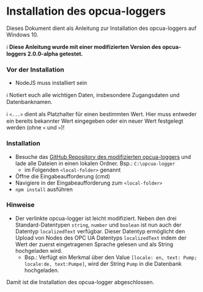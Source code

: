 # Installation des opcua-loggers

Dieses Dokument dient als Anleitung zur Installation des opcua-loggers auf Windows 10.

:information_source: **Diese Anleitung wurde mit einer modifizierten Version des opcua-loggers 2.0.0-alpha getestet.**

### Vor der Installation
* NodeJS muss installiert sein

:information_source: Notiert euch alle wichtigen Daten, insbesondere Zugangsdaten und Datenbanknamen.

:information_source: `<...>` dient als Platzhalter für einen bestimmten Wert. Hier muss entweder ein bereits bekannter Wert eingegeben oder ein neuer Wert festgelegt werden (ohne `<` und `>`)!

### Installation
* Besuche das [GitHub Repository des modifizierten opcua-loggers](https://github.com/Eichi87/node-opcua-logger) und lade  alle Dateien in einen lokalen Ordner. Bsp.: `C:\opcua-logger`
  * im Folgenden `<local-folder>` genannt
* Öffne die Eingabeaufforderung (cmd)
* Navigiere in der Eingabeaufforderung zum `<local-folder>`
* `npm install` ausführen

### Hinweise
* Der verlinkte opcua-logger ist leicht modifiziert. Neben den drei Standard-Datentypen `string`, `number` und `boolean` ist nun auch der Datentyp `localizedText` verfügbar. Dieser Datentyp ermöglicht den Upload von Nodes des OPC UA Datentyps `localizedText` indem der Wert der zuerst eingetragenen Sprache gelesen und als String hochgeladen wird.
  * Bsp.: Verfügt ein Merkmal über den Value `[locale: en, text: Pump; locale:de, text:Pumpe]`, wird der String `Pump` in die Datenbank hochgeladen.

Damit ist die Installation des opcua-logger abgeschlossen.
